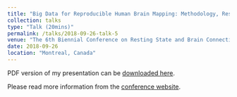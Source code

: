 ```yaml
---
title: "Big Data for Reproducible Human Brain Mapping: Methodology, Resources and Standard"
collection: talks
type: "Talk (20mins)"
permalink: /talks/2018-09-26-talk-5
venue: "The 6th Biennial Conference on Resting State and Brain Connectivity"
date: 2018-09-26
location: "Montreal, Canada"
---
```


PDF version of my presentation can be [downloaded here](https://github.com/zuoxinian/CAT/blob/master/RSBC2018_BigData_Montreal.pdf).

Please read more information from the [conference website](http://restingstate.com/2018).
